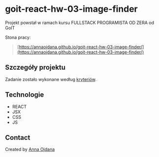 # goit-react-hw-03-image-finder
Projekt powstał w ramach kursu FULLSTACK PROGRAMISTA OD ZERA od GoIT

Stona pracy:
> [https://annaojdana.github.io/goit-react-hw-03-image-finder/](https://annaojdana.github.io/goit-react-hw-03-image-finder/)

## Szczegóły projektu

Zadanie zostało wykonane według [kryteriów](https://github.com/goitacademy/react-homework/blob/master/homework-03/README.pl.md).

## Technologie
- REACT
- JSX
- CSS
- JS

## Contact
Created by [Anna Ojdana](https://pl.linkedin.com/in/anna-ojdana)
